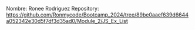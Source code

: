Nombre: Ronee Rodriguez
Repository: https://github.com/Ronmycode/Bootcamp_2024/tree/89be0aaef639d6644a052342e30d5f7df3d35ad0/Module_2/JS_Ex_List
